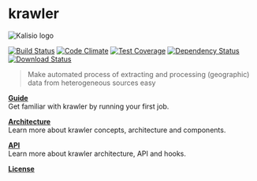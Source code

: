 # krawler

![Kalisio logo](https://github.com/kalisio/kDocs/raw/master/images/kalisio-banner-250x96.png)

[![Build Status](https://travis-ci.org/kalisio/krawler.png?branch=master)](https://travis-ci.org/kalisio/krawler)
[![Code Climate](https://codeclimate.com/github/kalisio/krawler/badges/gpa.svg)](https://codeclimate.com/github/kalisio/krawler)
[![Test Coverage](https://codeclimate.com/github/kalisio/krawler/badges/coverage.svg)](https://codeclimate.com/github/kalisio/krawler/coverage)
[![Dependency Status](https://img.shields.io/david/kalisio/krawler.svg?style=flat-square)](https://david-dm.org/kalisio/krawler)
[![Download Status](https://img.shields.io/npm/dm/krawler.svg?style=flat-square)](https://www.npmjs.com/package/krawler)

> Make automated process of extracting and processing (geographic) data from heterogeneous sources easy

[**Guide**](./docs/GUIDE.MD)<br/>
Get familiar with krawler by running your first job.

[**Architecture**](./docs/ARCHITECTURE.MD)<br/>
Learn more about krawler concepts, architecture and components.

[**API**](./docs/API.MD)<br/>
Learn more about krawler architecture, API and hooks.

[**License**](./LICENSE)
